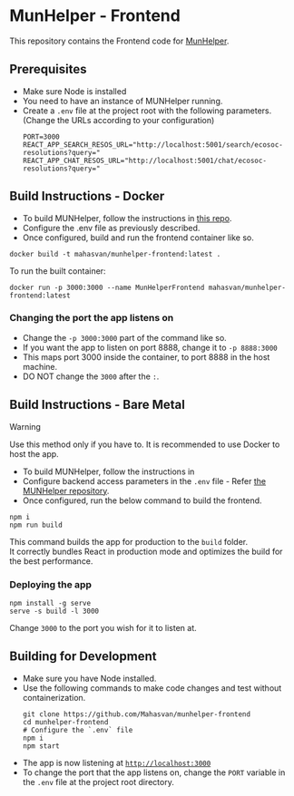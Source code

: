 # MunHelper - Frontend
This repository contains the Frontend code for [MunHelper](https://github.com/mahasvan/munhelper).


## Prerequisites
- Make sure Node is installed
- You need to have an instance of MUNHelper running. 
- Create a `.env` file at the project root with the following parameters. (Change the URLs according to your configuration)
    ```env
    PORT=3000
    REACT_APP_SEARCH_RESOS_URL="http://localhost:5001/search/ecosoc-resolutions?query="
    REACT_APP_CHAT_RESOS_URL="http://localhost:5001/chat/ecosoc-resolutions?query="
    ```

## Build Instructions - Docker
- To build MUNHelper, follow the instructions in [this repo](https://github.com/mahasvan/munhelper).
- Configure the .env file as previously described.
- Once configured, build and run the frontend container like so.

```shell
docker build -t mahasvan/munhelper-frontend:latest .
```
To run the built container:
```shell
docker run -p 3000:3000 --name MunHelperFrontend mahasvan/munhelper-frontend:latest
```

### Changing the port the app listens on
- Change the `-p 3000:3000` part of the command like so.
- If you want the app to listen on port 8888, change it to `-p 8888:3000`
- This maps port 3000 inside the container, to port 8888 in the host machine.
- DO NOT change the `3000` after the `:`. 

## Build Instructions - Bare Metal

> [!WARNING]  
> Use this method only if you have to. It is recommended to use Docker to host the app.

- To build MUNHelper, follow the instructions in 
- Configure backend access parameters in the `.env` file - Refer [the MUNHelper repository](https://github.com/mahasvan/munhelper).
- Once configured, run the below command to build the frontend.

```shell
npm i
npm run build
```

This command builds the app for production to the `build` folder.\
It correctly bundles React in production mode and optimizes the build for the best performance.

### Deploying the app

```shell
npm install -g serve
serve -s build -l 3000
```
Change `3000` to the port you wish for it to listen at.

## Building for Development
- Make sure you have Node installed.
- Use the following commands to make code changes and test without containerization.
    ```shell
    git clone https://github.com/Mahasvan/munhelper-frontend
    cd munhelper-frontend
    # Configure the `.env` file
    npm i
    npm start
    ```
- The app is now listening at [`http://localhost:3000`](http://localhost:3000)
- To change the port that the app listens on, change the `PORT` variable in the `.env` file at the project root directory.